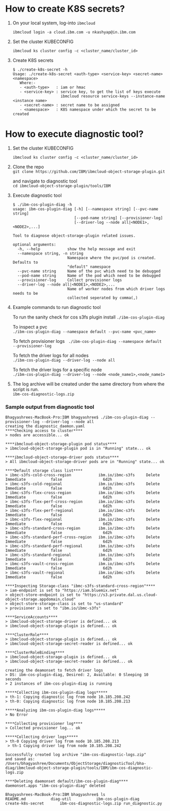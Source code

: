# How to create K8S secrets?
1. On your local system, log-into `ibmcloud`
   ```
   ibmcloud login -a cloud.ibm.com -u nkashyap@in.ibm.com
   ```
2. Set the cluster KUBECONFIG
   ```
   ibmcloud ks cluster config -c <cluster_name/cluster_id>
   ```
3. Create K8S secrets
   ```
   $ ./create-k8s-secret -h
   Usage: ./create-k8s-secret <auth-type> <service-key> <secret-name> <namespace>
      Where:-
      - <auth-type>   : iam or hmac
      - <service-key> : service key, to get the list of keys execute
                        ibmcloud resource service-keys --instance-name <instance name>
      - <secret-name> : secret name to be assigned
      - <namespace>   : K8S namespace under which the secret to be created
   ```

# How to execute diagnostic tool?
1. Set the cluster KUBECONFIG
   ```
   ibmcloud ks cluster config -c <cluster_name/cluster_id>
   ```
2. Clone the repo   
`git clone https://github.com/IBM/ibmcloud-object-storage-plugin.git`
 
    and navigate to diagnostic tool   
 `cd ibmcloud-object-storage-plugin/tools/IBM`

3. Execute diagnostic tool
   ```
   $ ./ibm-cos-plugin-diag -h
   usage: ibm-cos-plugin-diag [-h] [--namespace string] [--pvc-name string]
                              [--pod-name string] [--provisioner-log]
                              [--driver-log --node all|<NODE1>,<NODE2>,...]

   Tool to diagnose object-storage-plugin related issues.

   optional arguments:
     -h, --help            show the help message and exit
     --namespace string, -n string
                           Namespace where the pvc/pod is created. Defaults to
                           "default" namespace
     --pvc-name string     Name of the pvc which need to be debugged
     --pod-name string     Name of the pod which need to be debugged
     --provisioner-log     Collect provisioner logs
     --driver-log --node all|<NODE1>,<NODE2>,...
                           Name of worker nodes from which driver logs needs to be
                           collected seperated by comma(,)
   ```
   
4. Example commands to run diagnostic tool

    To run the sanity check for cos s3fs plugin install
    `./ibm-cos-plugin-diag`
    
    To inspect a pvc   
    `./ibm-cos-plugin-diag --namespace default --pvc-name <pvc_name>`
    
    To fetch provisioner logs  
    `./ibm-cos-plugin-diag --namespace default  --provisioner-log`
    
    To fetch the driver logs for all nodes  
    `./ibm-cos-plugin-diag --driver-log --node all`
    
    To fetch the driver logs for a specific node  
    `./ibm-cos-plugin-diag --driver-log --node <node_name1>,<node_name1>`

5. The log archive will be created under the same directory from where the script is run.   
`ibm-cos-diagnostic-logs.zip`


### Sample output from diagnostic tool

```
Bhagyashrees-MacBook-Pro:IBM bhagyashree$ ./ibm-cos-plugin-diag --provisioner-log --driver-log --node all
creating the diagnostic_daemon.yaml
****Checking access to cluster****
> nodes are accessible... ok

****ibmcloud-object-storage-plugin pod status****
> ibmcloud-object-storage-plugin pod is in "Running" state... ok

****ibmcloud-object-storage-driver pods status****
> All ibmcloud-object-storage-driver pods are in "Running" state... ok

****Default storage class list****
> ibmc-s3fs-cold-cross-region            ibm.io/ibmc-s3fs     Delete          Immediate           false                  6d2h
> ibmc-s3fs-cold-regional                ibm.io/ibmc-s3fs     Delete          Immediate           false                  6d2h
> ibmc-s3fs-flex-cross-region            ibm.io/ibmc-s3fs     Delete          Immediate           false                  6d2h
> ibmc-s3fs-flex-perf-cross-region       ibm.io/ibmc-s3fs     Delete          Immediate           false                  6d2h
> ibmc-s3fs-flex-perf-regional           ibm.io/ibmc-s3fs     Delete          Immediate           false                  6d2h
> ibmc-s3fs-flex-regional                ibm.io/ibmc-s3fs     Delete          Immediate           false                  6d2h
> ibmc-s3fs-standard-cross-region        ibm.io/ibmc-s3fs     Delete          Immediate           false                  6d2h
> ibmc-s3fs-standard-perf-cross-region   ibm.io/ibmc-s3fs     Delete          Immediate           false                  6d2h
> ibmc-s3fs-standard-perf-regional       ibm.io/ibmc-s3fs     Delete          Immediate           false                  6d2h
> ibmc-s3fs-standard-regional            ibm.io/ibmc-s3fs     Delete          Immediate           false                  6d2h
> ibmc-s3fs-vault-cross-region           ibm.io/ibmc-s3fs     Delete          Immediate           false                  6d2h
> ibmc-s3fs-vault-regional               ibm.io/ibmc-s3fs     Delete          Immediate           false                  6d2h

****Inspecting Storage-class "ibmc-s3fs-standard-cross-region"****
> iam-endpoint is set to "https://iam.bluemix.net"
> object-store-endpoint is set to "https://s3.private.dal.us.cloud-object-storage.appdomain.cloud"
> object-store-storage-class is set to "us-standard"
> provisioner is set to "ibm.io/ibmc-s3fs"

****ServiceAccounts****
> ibmcloud-object-storage-driver is defined... ok
> ibmcloud-object-storage-plugin is defined... ok

****ClusterRole****
> ibmcloud-object-storage-plugin is defined... ok
> ibmcloud-object-storage-secret-reader is defined... ok

****ClusterRoleBinding****
> ibmcloud-object-storage-plugin is defined... ok
> ibmcloud-object-storage-secret-reader is defined... ok

creating the deamonset to fetch driver logs
> DS: ibm-cos-plugin-diag, Desired: 2, Available: 0 Sleeping 10 seconds
> 2 instances of ibm-cos-plugin-diag is running

*****Collecting ibm-cos-plugin-diag logs*****
> th-1: Copying diagnostic log from node 10.185.208.242
> th-0: Copying diagnostic log from node 10.185.208.213

*****Analyzing ibm-cos-plugin-diag logs*****
> No Error

****Collecting provisioner log****
> Collected provisioner log... ok

*****Collecting driver logs*****
> th-0 Copying driver log from node 10.185.208.213
 > th-1 Copying driver log from node 10.185.208.242

Successfully created log archive "ibm-cos-diagnostic-logs.zip"
and saved as: /Users/bhagyashree/Documents/ObjectStorage/diagnosticTool/bha-diag/ibmcloud-object-storage-plugin/tools/IBM/ibm-cos-diagnostic-logs.zip

****Deleting daemonset default/ibm-cos-plugin-diag****
daemonset.apps "ibm-cos-plugin-diag" deleted

Bhagyashrees-MacBook-Pro:IBM bhagyashree$ ls
README.md			diag-util			ibm-cos-plugin-diag
create-k8s-secret		ibm-cos-diagnostic-logs.zip	run_diagnostic.py
```
